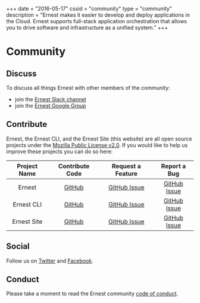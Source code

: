 +++
date = "2016-05-17"
cssid = "community"
type = "community"
description = "Ernest makes it easier to develop and deploy applications in the Cloud. Ernest supports full-stack application orchestration that allows you to drive software and infrastructure as a unified system."
+++

# Community

## Discuss

To discuss all things Ernest with other members of the community:

* join the [Ernest Slack channel](http://goo.gl/forms/6ujydAeVGtOr4sm12)
* join the [Ernest Google Group](https://groups.google.com/forum/#!forum/ernestio)

## Contribute

Ernest, the Ernest CLI, and the Ernest Site (this website) are all open source projects under the [Mozilla Public License v2.0](/license). If you would like to help us improve these projects you can do so here:

| Project Name | Contribute Code | Request a Feature | Report a Bug |
|:---:|:---:|:---:|:---:|
| Ernest | [GitHub](https://github.com/r3labs/ernest) | [GitHub Issue](https://github.com/r3labs/ernest/issues) | [GitHub Issue](https://github.com/r3labs/ernest/issues) |
| Ernest CLI | [GitHub](https://github.com/r3labs/ernest-cli) | [GitHub Issue](https://github.com/r3labs/ernest-cli/issues) | [GitHub Issue](https://github.com/r3labs/ernest-cli/issues) |
| Ernest Site | [GitHub](https://github.com/r3labs/ernest-site) | [GitHub Issue](https://github.com/r3labs/ernest-site/issues) | [GitHub Issue](https://github.com/r3labs/ernest-site/issues) |

## Social

Follow us on [Twitter](https://twitter.com/r3labs) and [Facebook](https://www.facebook.com/r3labsio/).

## Conduct

Please take a moment to read the Ernest community [code of conduct](/conduct).
